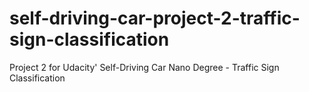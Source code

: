 # self-driving-car-project-2-traffic-sign-classification
Project 2 for Udacity' Self-Driving Car Nano Degree - Traffic Sign Classification

